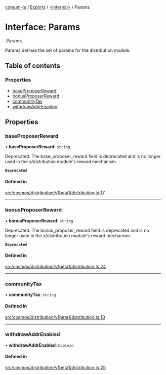 [coreum-js](../README.md) / [Exports](../modules.md) / [<internal\>](../modules/internal_.md) / Params

# Interface: Params

[<internal>](../modules/internal_.md).Params

Params defines the set of params for the distribution module.

## Table of contents

### Properties

- [baseProposerReward](internal_.Params.md#baseproposerreward)
- [bonusProposerReward](internal_.Params.md#bonusproposerreward)
- [communityTax](internal_.Params.md#communitytax)
- [withdrawAddrEnabled](internal_.Params.md#withdrawaddrenabled)

## Properties

### baseProposerReward

• **baseProposerReward**: `string`

Deprecated: The base_proposer_reward field is deprecated and is no longer used
in the x/distribution module's reward mechanism.

**`Deprecated`**

#### Defined in

[src/cosmos/distribution/v1beta1/distribution.ts:17](https://github.com/PyramydLabs/coreum-js/blob/1b17c7f/src/cosmos/distribution/v1beta1/distribution.ts#L17)

___

### bonusProposerReward

• **bonusProposerReward**: `string`

Deprecated: The bonus_proposer_reward field is deprecated and is no longer used
in the x/distribution module's reward mechanism.

**`Deprecated`**

#### Defined in

[src/cosmos/distribution/v1beta1/distribution.ts:24](https://github.com/PyramydLabs/coreum-js/blob/1b17c7f/src/cosmos/distribution/v1beta1/distribution.ts#L24)

___

### communityTax

• **communityTax**: `string`

#### Defined in

[src/cosmos/distribution/v1beta1/distribution.ts:10](https://github.com/PyramydLabs/coreum-js/blob/1b17c7f/src/cosmos/distribution/v1beta1/distribution.ts#L10)

___

### withdrawAddrEnabled

• **withdrawAddrEnabled**: `boolean`

#### Defined in

[src/cosmos/distribution/v1beta1/distribution.ts:25](https://github.com/PyramydLabs/coreum-js/blob/1b17c7f/src/cosmos/distribution/v1beta1/distribution.ts#L25)
